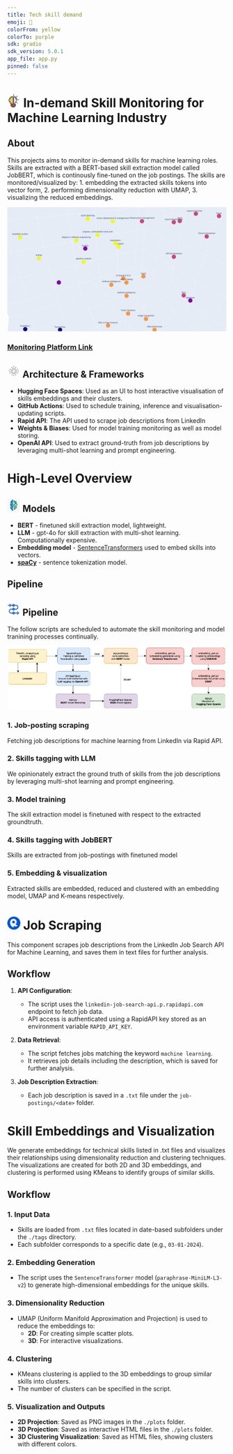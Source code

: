 ```yaml
---
title: Tech skill demand
emoji: 💬
colorFrom: yellow
colorTo: purple
sdk: gradio
sdk_version: 5.0.1
app_file: app.py
pinned: false
---
```


<h1>
  <img src="./images/skills_logo.png" alt="Logo" width="30" height="30">
  In-demand Skill Monitoring for Machine Learning Industry
</h1>

## About

This projects aims to monitor in-demand skills for machine learning roles. Skills are extracted with a BERT-based skill extraction model called JobBERT, which is continously fine-tuned on the job postings. The skills are monitored/visualized by: 1. embedding the extracted skills tokens into vector form, 2. performing dimensionality reduction with UMAP, 3. visualizing the reduced embeddings. 

![Header Image](./images/header.png)

### [Monitoring Platform Link](https://huggingface.co/spaces/Robzy/jobbert_knowledge_extraction)

<h2>
  <img src="./images/arch_frame.png" alt="Logo" width="30" height="30">
  Architecture & Frameworks
</h2>

- **Hugging Face Spaces**: Used as an UI to host interactive visualisation of skills embeddings and their clusters.
- **GitHub Actions**: Used to schedule training, inference and visualisation-updating scripts.
- **Rapid API**: The API used to scrape job descriptions from LinkedIn
- **Weights & Biases**: Used for model training monitoring as well as model storing.
- **OpenAI API**: Used to extract ground-truth from job descriptions by leveraging multi-shot learning and prompt engineering.

   
# High-Level Overview
<h2>
  <img src="./images/model.png" alt="Logo" width="30" height="30">
  Models
</h2>

* **BERT** - finetuned skill extraction model, lightweight.
* **LLM** - gpt-4o for skill extraction with multi-shot learning. Computationally expensive.
* **Embedding model** - [SentenceTransformers](https://sbert.net/) used to embed skills into vectors.
* [**spaCy**](https://spacy.io/models/en#en_core_web_sm) - sentence tokenization model. 

## Pipeline
<h2>
  <img src="./images/pipeline.png" alt="Logo" width="30" height="30">
  Pipeline
</h2>

The follow scripts are scheduled to automate the skill monitoring and model tranining processes continually. 

<div align="center">
    <img src="./images/in-demand-flow.png" alt="Flow Image">
</div>

### 1. Job-posting scraping
Fetching job descriptions for machine learning from LinkedIn via Rapid API.
### 2. Skills tagging with LLM
We opinionately extract the ground truth of skills from the job descriptions by leveraging multi-shot learning and prompt engineering.
### 3. Model training
The skill extraction model is finetuned with respect to the extracted groundtruth.
### 4. Skills tagging with JobBERT
Skills are extracted from job-postings with finetuned model
### 5. Embedding & visualization
Extracted skills are embedded, reduced and clustered with an embedding model, UMAP and K-means respectively.


<h1>
  <img src="./images/scraping_logo.png" alt="Logo" width="30" height="30">
  Job Scraping
</h1>

This component scrapes job descriptions from the LinkedIn Job Search API for Machine Learning, and saves them in text files for further analysis.

## Workflow

1. **API Configuration**:
   - The script uses the `linkedin-job-search-api.p.rapidapi.com` endpoint to fetch job data.
   - API access is authenticated using a RapidAPI key stored as an environment variable `RAPID_API_KEY`.

2. **Data Retrieval**:
   - The script fetches jobs matching the keyword `machine learning`.
   - It retrieves job details including the description, which is saved for further analysis.

3. **Job Description Extraction**:
   - Each job description is saved in a `.txt` file under the `job-postings/<date>` folder.
   
# Skill Embeddings and Visualization

We generate embeddings for technical skills listed in .txt files and visualizes their relationships using dimensionality reduction and clustering techniques. The visualizations are created for both 2D and 3D embeddings, and clustering is performed using KMeans to identify groups of similar skills.

## Workflow

### 1. Input Data
- Skills are loaded from `.txt` files located in date-based subfolders under the `./tags` directory.
- Each subfolder corresponds to a specific date (e.g., `03-01-2024`).

### 2. Embedding Generation
- The script uses the `SentenceTransformer` model (`paraphrase-MiniLM-L3-v2`) to generate high-dimensional embeddings for the unique skills.

### 3. Dimensionality Reduction
- UMAP (Uniform Manifold Approximation and Projection) is used to reduce the embeddings to:
  - **2D**: For creating simple scatter plots.
  - **3D**: For interactive visualizations.

### 4. Clustering
- KMeans clustering is applied to the 3D embeddings to group similar skills into clusters.
- The number of clusters can be specified in the script.

### 5. Visualization and Outputs
- **2D Projection**: Saved as PNG images in the `./plots` folder.
- **3D Projection**: Saved as interactive HTML files in the `./plots` folder.
- **3D Clustering Visualization**: Saved as HTML files, showing clusters with different colors.

